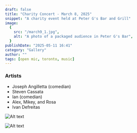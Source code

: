 ```yaml
---
draft: false
title: "Charity Concert - March 8, 2025"
snippet: "A charity event held at Peter G's Bar and Grill"
image:
  {
    src: "/march9_1.jpg",
    alt: "A photo of a packaged audience in Peter G's Bar",
  }
publishDate: "2025-05-11 16:41"
category: "Gallery"
author: ""
tags: [open mic, toronto, music]
---
```


### Artists

- Joseph Angilletta (comedian)
- Steven Cassata
- Ian (comedian)
- Alex, Mikey, and Rosa
- Ivan Defreitas

![Alt text](/march9_1.jpg)

![Alt text](/march9_2.jpg)
